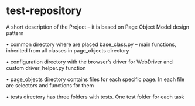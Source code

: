 # test-repository

A short description of the Project – it is based on Page Object Model design pattern

• common directory where are placed base_class.py – main functions, inherited from all classes in
page_objects directory

• configuration directory with the browser’s driver for WebDriver and custom driver_helper.py
function

• page_objects directory contains files for each specific page. In each file are selectors and
functions for them

• tests directory has three folders with tests. One test folder for each task
